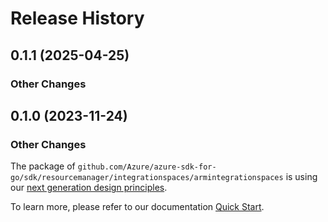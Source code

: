 # Release History

## 0.1.1 (2025-04-25)
### Other Changes


## 0.1.0 (2023-11-24)
### Other Changes

The package of `github.com/Azure/azure-sdk-for-go/sdk/resourcemanager/integrationspaces/armintegrationspaces` is using our [next generation design principles](https://azure.github.io/azure-sdk/general_introduction.html).

To learn more, please refer to our documentation [Quick Start](https://aka.ms/azsdk/go/mgmt).